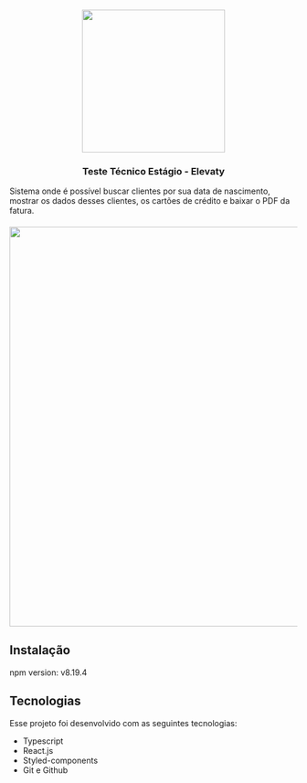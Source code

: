 <h1 align="center">
  <img src="https://user-images.githubusercontent.com/58120519/236243661-b0a814f9-5ceb-4ed2-8ea7-cd7d7a5b7ea7.png" width="250"> 
</h1>
<h3 align="center">Teste Técnico Estágio - Elevaty</h3>

Sistema onde é possível buscar clientes por sua data de
nascimento, mostrar os dados desses clientes, os cartões de crédito e baixar o PDF
da fatura.

<h5 align="center">
  <img src="https://user-images.githubusercontent.com/58120519/236250621-9c00d63a-f003-4d8a-85ec-deed93addfac.jpeg" width="700" >
</h5>

## Instalação
npm version: v8.19.4

## Tecnologias

Esse projeto foi desenvolvido com as seguintes tecnologias:

- Typescript
- React.js
- Styled-components
- Git e Github
